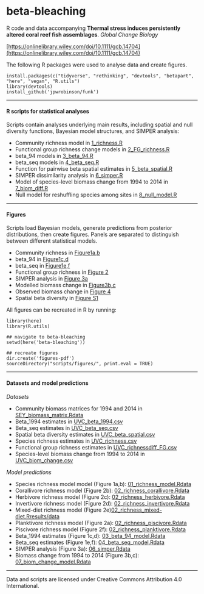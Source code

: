 # beta-bleaching
R code and data accompanying **Thermal stress induces persistently altered coral reef fish assemblages**.  *Global Change Biology*

[https://onlinelibrary.wiley.com/doi/10.1111/gcb.14704](https://onlinelibrary.wiley.com/doi/10.1111/gcb.14704)

The following R packages were used to analyse data and create figures.

```
install.packages(c("tidyverse", "rethinking", "devtools", "betapart", "here", "vegan", "R.utils")
library(devtools)
install_github('jpwrobinson/funk')
```

****

#### R scripts for statistical analyses 

Scripts contain analyses underlying main results, including spatial and null diversity functions, Bayesian model structures, and SIMPER analysis:

- Community richness model in [1_richness.R](scripts/analysis/1_richness.R)
- Functional group richness change models in [2_FG_richness.R](scripts/analysis/2_FG_richness.R)
- beta_94 models in [3_beta_94.R](scripts/analysis/3_beta_94.R)
- beta_seq models in [4_beta_seq.R](scripts/analysis/4_beta_seq.R)
- Function for pairwise beta spatial estimates in [5_beta_spatial.R](scripts/analysis/5_beta_spatial.R)
- SIMPER dissimilarity analysis in [6_simper.R](scripts/analysis/6_simper_spatial.R)
- Model of species-level biomass change from 1994 to 2014 in [7_biom_diff.R](scripts/analysis/7_biom_diff.R)
- Null model for reshuffling species among sites in [8_null_model.R](scripts/analysis/8_null_model.R)

****

#### Figures

Scripts load Bayesian models, generate predictions from posterior distributions, then create figures. Panels are separated to distinguish between different statistical models.

- Community richness in [Figure1a,b](scripts/figures/Figure1_ab.R)
- beta_94 in [Figure1c,d](scripts/figures/Figure1_cd.R)
- beta_seq in [Figure1e,f](scripts/figures/Figure1_ef.R)
- Functional group richness in [Figure 2](scripts/figures/Figure2.R)
- SIMPER analysis in [Figure 3a](scripts/figures/Figure3_a.R)
- Modelled biomass change in [Figure3b,c](scripts/figures/Figure3_bc.R)
- Observed biomass change in [Figure 4](scripts/figures/Figure4.R)
- Spatial beta diversity in [Figure S1](scripts/figures/FigureS1.R)

All figures can be recreated in R by running:

```library(R.utils)
library(here)
library(R.utils)

## navigate to beta-bleaching
setwd(here('beta-bleaching'))

## recreate figures
dir.create('figures-pdf')
sourceDirectory("scripts/figures/", print.eval = TRUE)
```

****
#### Datasets and model predictions

*Datasets*

* Community biomass matrices for 1994 and 2014 in [SEY_biomass_matrix.Rdata](data/SEY_biomass_matrix.Rdata)
* Beta_1994 estimates in [UVC_beta_1994.csv](data/UVC_beta_1994.csv)
* Beta_seq estimates in [UVC_beta_seq.csv](data/UVC_beta_seq.csv)
* Spatial beta diversity estimates in [UVC_beta_spatial.csv](data/UVC_beta_spatial.csv)
* Species richness estimates in [UVC_richness.csv](data/UVC_richness.csv)
* Functional group richness estimates in [UVC_richnessdiff_FG.csv](data/UVC_richnessdiff_FG.csv)
* Species-level biomass change from 1994 to 2014 in [UVC_biom_change.csv](data/UVC_biom_change.csv)

*Model predictions*

* Species richness model model (Figure 1a,b): [01_richness_model.Rdata](results/01_richness_model.Rdata)
* Corallivore richness model (Figure 2b): [02_richness_corallivore.Rdata](results/02_richness_corallivore.Rdata)
* Herbivore richness model (Figure 2c): [02_richness_herbivore.Rdata](results/02_richness_herbivore.Rdata)
* Invertivore richness model (Figure 2d): [02_richness_invertivore.Rdata](results/02_richness_invertivore.Rdata)
* Mixed-diet richness model (Figure 2e)[02_richness_mixed-diet.Rresults/data](02_richness_mixed-diet.Rdata)
* Planktivore richness model (Figure 2a): [02_richness_piscivore.Rdata](results/02_richness_piscivore.Rdata)
* Piscivore richness model (Figure 2f): [02_richness_planktivore.Rdata](results/02_richness_planktivore.Rdata)
* Beta_1994 estimates (Figure 1c,d): [03_beta_94_model.Rdata](results/03_beta_94_model.Rdata)
* Beta_seq estimates (Figure 1e,f): [04_beta_seq_model.Rdata](results/04_beta_seq_model.Rdata)
* SIMPER analysis (Figure 3a): [06_simper.Rdata](results/06_simper.Rdata)
* Biomass change from 1994 to 2014 (Figure 3b,c): [07_biom_change_model.Rdata](results/07_biom_change_model.Rdata)

****
Data and scripts are licensed under Creative Commons Attribution 4.0 International.
